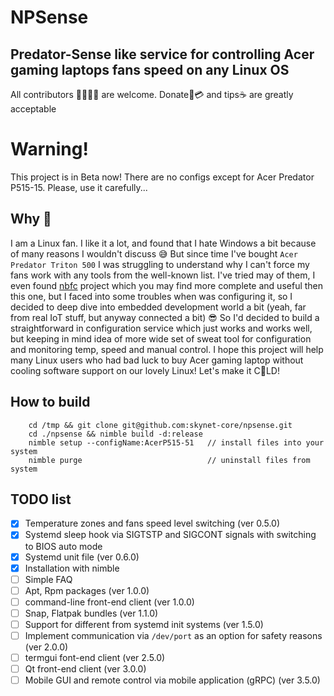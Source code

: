 # NPSense
## Predator-Sense like service for controlling Acer gaming laptops fans speed on any Linux OS
All contributors 👨‍💻👩‍💻 are welcome. Donate💸💳 and tips☕ are greatly acceptable

# Warning!
This project is in Beta now! There are no configs except for Acer Predator P515-15. 
Please, use it carefully...

## Why 🤔

I am a Linux fan. I like it a lot, and found that I hate Windows a bit because of many reasons I wouldn't discuss 😅
But since time I've bought `Acer Predator Triton 500` I was struggling to understand why I can't force my fans
work with any tools from the well-known list. I've tried may of them, I even found [nbfc](https://github.com/hirschmann/nbfc) 
project which you may find more complete and useful then this one, 
but I faced into some troubles when was configuring it, so I decided to 
deep dive into embedded development world a bit (yeah, far from real IoT stuff, but anyway connected a bit) 😎
So I'd decided to build a straightforward in configuration service which just works and works well, but 
keeping in mind idea of more wide set of sweat tool for configuration and monitoring temp, speed and manual control.
I hope this project will help many Linux users who had bad luck to buy Acer gaming laptop without cooling software
support on our lovely Linux! Let's make it C🥶LD!

## How to build

        cd /tmp && git clone git@github.com:skynet-core/npsense.git
        cd ./npsense && nimble build -d:release
        nimble setup --configName:AcerP515-51   // install files into your system
        nimble purge                            // uninstall files from system

## TODO list

- [x] Temperature zones and fans speed level switching (ver 0.5.0)
- [x] Systemd sleep hook via SIGTSTP and SIGCONT signals with switching to BIOS auto mode
- [x] Systemd unit file (ver 0.6.0)
- [x] Installation with nimble
- [ ] Simple FAQ 
- [ ] Apt, Rpm packages (ver 1.0.0)
- [ ] command-line front-end client (ver 1.0.0)
- [ ] Snap, Flatpak bundles (ver 1.1.0)
- [ ] Support for different from systemd init systems (ver 1.5.0)
- [ ] Implement communication via `/dev/port` as an option for safety reasons (ver 2.0.0)
- [ ] termgui font-end client (ver 2.5.0)
- [ ] Qt front-end client (ver 3.0.0)
- [ ] Mobile GUI and remote control via mobile application (gRPC) (ver 3.5.0)
